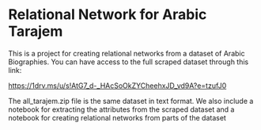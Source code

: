 # Relational Network for Arabic Tarajem
 This is a project for creating relational networks from a dataset of Arabic Biographies. You can have access to the full scraped dataset through this link:

https://1drv.ms/u/s!AtG7_d-_HAcSoOkZYCheehxJD_vd9A?e=tzufJ0
 
The all_tarajem.zip file is the same dataset in text format. We also include a notebook for extracting the attributes from the scraped dataset and a notebook for creating relational networks from parts of the dataset
